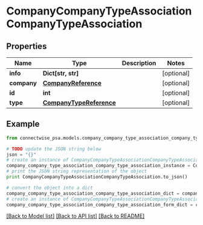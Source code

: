 # CompanyCompanyTypeAssociationCompanyTypeAssociation


## Properties
Name | Type | Description | Notes
------------ | ------------- | ------------- | -------------
**info** | **Dict[str, str]** |  | [optional] 
**company** | [**CompanyReference**](CompanyReference.md) |  | [optional] 
**id** | **int** |  | [optional] 
**type** | [**CompanyTypeReference**](CompanyTypeReference.md) |  | [optional] 

## Example

```python
from connectwise_psa.models.company_company_type_association_company_type_association import CompanyCompanyTypeAssociationCompanyTypeAssociation

# TODO update the JSON string below
json = "{}"
# create an instance of CompanyCompanyTypeAssociationCompanyTypeAssociation from a JSON string
company_company_type_association_company_type_association_instance = CompanyCompanyTypeAssociationCompanyTypeAssociation.from_json(json)
# print the JSON string representation of the object
print CompanyCompanyTypeAssociationCompanyTypeAssociation.to_json()

# convert the object into a dict
company_company_type_association_company_type_association_dict = company_company_type_association_company_type_association_instance.to_dict()
# create an instance of CompanyCompanyTypeAssociationCompanyTypeAssociation from a dict
company_company_type_association_company_type_association_form_dict = company_company_type_association_company_type_association.from_dict(company_company_type_association_company_type_association_dict)
```
[[Back to Model list]](../README.md#documentation-for-models) [[Back to API list]](../README.md#documentation-for-api-endpoints) [[Back to README]](../README.md)


